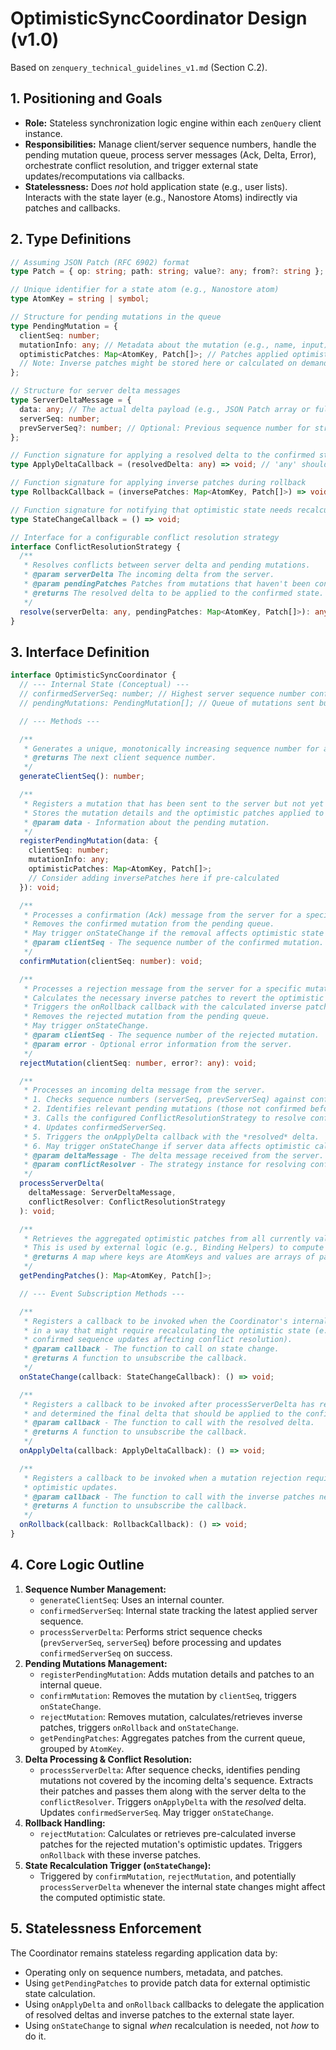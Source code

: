 # OptimisticSyncCoordinator Design (v1.0)

Based on `zenquery_technical_guidelines_v1.md` (Section C.2).

## 1. Positioning and Goals

*   **Role:** Stateless synchronization logic engine within each `zenQuery` client instance.
*   **Responsibilities:** Manage client/server sequence numbers, handle the pending mutation queue, process server messages (Ack, Delta, Error), orchestrate conflict resolution, and trigger external state updates/recomputations via callbacks.
*   **Statelessness:** Does *not* hold application state (e.g., user lists). Interacts with the state layer (e.g., Nanostore Atoms) indirectly via patches and callbacks.

## 2. Type Definitions

```typescript
// Assuming JSON Patch (RFC 6902) format
type Patch = { op: string; path: string; value?: any; from?: string };

// Unique identifier for a state atom (e.g., Nanostore atom)
type AtomKey = string | symbol;

// Structure for pending mutations in the queue
type PendingMutation = {
  clientSeq: number;
  mutationInfo: any; // Metadata about the mutation (e.g., name, input)
  optimisticPatches: Map<AtomKey, Patch[]>; // Patches applied optimistically
  // Note: Inverse patches might be stored here or calculated on demand during rollback
};

// Structure for server delta messages
type ServerDeltaMessage = {
  data: any; // The actual delta payload (e.g., JSON Patch array or full snapshot)
  serverSeq: number;
  prevServerSeq?: number; // Optional: Previous sequence number for strict ordering checks
};

// Function signature for applying a resolved delta to the confirmed state
type ApplyDeltaCallback = (resolvedDelta: any) => void; // 'any' should be refined based on delta format (e.g., Patch[])

// Function signature for applying inverse patches during rollback
type RollbackCallback = (inversePatches: Map<AtomKey, Patch[]>) => void;

// Function signature for notifying that optimistic state needs recalculation
type StateChangeCallback = () => void;

// Interface for a configurable conflict resolution strategy
interface ConflictResolutionStrategy {
  /**
   * Resolves conflicts between server delta and pending mutations.
   * @param serverDelta The incoming delta from the server.
   * @param pendingPatches Patches from mutations that haven't been confirmed before this delta.
   * @returns The resolved delta to be applied to the confirmed state.
   */
  resolve(serverDelta: any, pendingPatches: Map<AtomKey, Patch[]>): any; // 'any' should be refined
}
```

## 3. Interface Definition

```typescript
interface OptimisticSyncCoordinator {
  // --- Internal State (Conceptual) ---
  // confirmedServerSeq: number; // Highest server sequence number confirmed and applied
  // pendingMutations: PendingMutation[]; // Queue of mutations sent but not yet confirmed/rejected

  // --- Methods ---

  /**
   * Generates a unique, monotonically increasing sequence number for a new client mutation.
   * @returns The next client sequence number.
   */
  generateClientSeq(): number;

  /**
   * Registers a mutation that has been sent to the server but not yet acknowledged.
   * Stores the mutation details and the optimistic patches applied to the client state.
   * @param data - Information about the pending mutation.
   */
  registerPendingMutation(data: {
    clientSeq: number;
    mutationInfo: any;
    optimisticPatches: Map<AtomKey, Patch[]>;
    // Consider adding inversePatches here if pre-calculated
  }): void;

  /**
   * Processes a confirmation (Ack) message from the server for a specific mutation.
   * Removes the confirmed mutation from the pending queue.
   * May trigger onStateChange if the removal affects optimistic state calculation.
   * @param clientSeq - The sequence number of the confirmed mutation.
   */
  confirmMutation(clientSeq: number): void;

  /**
   * Processes a rejection message from the server for a specific mutation.
   * Calculates the necessary inverse patches to revert the optimistic update.
   * Triggers the onRollback callback with the calculated inverse patches.
   * Removes the rejected mutation from the pending queue.
   * May trigger onStateChange.
   * @param clientSeq - The sequence number of the rejected mutation.
   * @param error - Optional error information from the server.
   */
  rejectMutation(clientSeq: number, error?: any): void;

  /**
   * Processes an incoming delta message from the server.
   * 1. Checks sequence numbers (serverSeq, prevServerSeq) against confirmedServerSeq for ordering.
   * 2. Identifies relevant pending mutations (those not confirmed before this delta).
   * 3. Calls the configured ConflictResolutionStrategy to resolve conflicts between the server delta and pending patches.
   * 4. Updates confirmedServerSeq.
   * 5. Triggers the onApplyDelta callback with the *resolved* delta.
   * 6. May trigger onStateChange if server data affects optimistic calculations.
   * @param deltaMessage - The delta message received from the server.
   * @param conflictResolver - The strategy instance for resolving conflicts.
   */
  processServerDelta(
    deltaMessage: ServerDeltaMessage,
    conflictResolver: ConflictResolutionStrategy
  ): void;

  /**
   * Retrieves the aggregated optimistic patches from all currently valid pending mutations.
   * This is used by external logic (e.g., Binding Helpers) to compute the optimistic state.
   * @returns A map where keys are AtomKeys and values are arrays of patches to apply for that atom.
   */
  getPendingPatches(): Map<AtomKey, Patch[]>;

  // --- Event Subscription Methods ---

  /**
   * Registers a callback to be invoked when the Coordinator's internal state changes
   * in a way that might require recalculating the optimistic state (e.g., pending queue changes,
   * confirmed sequence updates affecting conflict resolution).
   * @param callback - The function to call on state change.
   * @returns A function to unsubscribe the callback.
   */
  onStateChange(callback: StateChangeCallback): () => void;

  /**
   * Registers a callback to be invoked after processServerDelta has resolved conflicts
   * and determined the final delta that should be applied to the confirmed state.
   * @param callback - The function to call with the resolved delta.
   * @returns A function to unsubscribe the callback.
   */
  onApplyDelta(callback: ApplyDeltaCallback): () => void;

  /**
   * Registers a callback to be invoked when a mutation rejection requires rolling back
   * optimistic updates.
   * @param callback - The function to call with the inverse patches needed for rollback.
   * @returns A function to unsubscribe the callback.
   */
  onRollback(callback: RollbackCallback): () => void;
}
```

## 4. Core Logic Outline

1.  **Sequence Number Management:**
    *   `generateClientSeq`: Uses an internal counter.
    *   `confirmedServerSeq`: Internal state tracking the latest applied server sequence.
    *   `processServerDelta`: Performs strict sequence checks (`prevServerSeq`, `serverSeq`) before processing and updates `confirmedServerSeq` on success.
2.  **Pending Mutations Management:**
    *   `registerPendingMutation`: Adds mutation details and patches to an internal queue.
    *   `confirmMutation`: Removes the mutation by `clientSeq`, triggers `onStateChange`.
    *   `rejectMutation`: Removes mutation, calculates/retrieves inverse patches, triggers `onRollback` and `onStateChange`.
    *   `getPendingPatches`: Aggregates patches from the current queue, grouped by `AtomKey`.
3.  **Delta Processing & Conflict Resolution:**
    *   `processServerDelta`: After sequence checks, identifies pending mutations not covered by the incoming delta's sequence. Extracts their patches and passes them along with the server delta to the `conflictResolver`. Triggers `onApplyDelta` with the *resolved* delta. Updates `confirmedServerSeq`. May trigger `onStateChange`.
4.  **Rollback Handling:**
    *   `rejectMutation`: Calculates or retrieves pre-calculated inverse patches for the rejected mutation's optimistic updates. Triggers `onRollback` with these inverse patches.
5.  **State Recalculation Trigger (`onStateChange`):**
    *   Triggered by `confirmMutation`, `rejectMutation`, and potentially `processServerDelta` whenever the internal state changes might affect the computed optimistic state.

## 5. Statelessness Enforcement

The Coordinator remains stateless regarding application data by:
*   Operating only on sequence numbers, metadata, and patches.
*   Using `getPendingPatches` to provide patch data for external optimistic state calculation.
*   Using `onApplyDelta` and `onRollback` callbacks to delegate the application of resolved deltas and inverse patches to the external state layer.
*   Using `onStateChange` to signal *when* recalculation is needed, not *how* to do it.